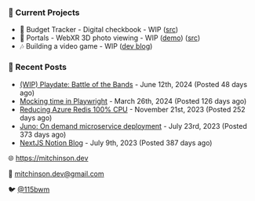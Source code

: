 ### 📌 Current Projects
- 💸 Budget Tracker - Digital checkbook - WIP ([src](https://github.com/bmitchinson/budget-entry))
- 📸 Portals - WebXR 3D photo viewing - WIP ([demo](https://portals.mitchinson.dev/)) ([src](https://github.com/bmitchinson/vr-jpg-viewer-webxr))
- 🎶 Building a video game - WIP ([dev blog](https://blog.mitchinson.dev/playdate-dev-one))

### 📝 Recent Posts

- [(WIP) Playdate: Battle of the Bands](https://blog.mitchinson.dev/playdate-dev-one) - June 12th, 2024 (Posted 48 days ago)
- [Mocking time in Playwright](https://blog.mitchinson.dev/playwright-mock-time) - March 26th, 2024 (Posted 126 days ago)
- [Reducing Azure Redis 100% CPU](https://blog.mitchinson.dev/redis-cpu) - November 21st, 2023 (Posted 252 days ago)
- [Juno: On demand microservice deployment](https://blog.mitchinson.dev/juno) - July 23rd, 2023 (Posted 373 days ago)
- [NextJS Notion Blog](https://blog.mitchinson.dev/blog-2023) - July 9th, 2023 (Posted 387 days ago)

🌐 https://mitchinson.dev

💌 mitchinson.dev@gmail.com

🐦 [@115bwm](https://twitter.com/115bwm)